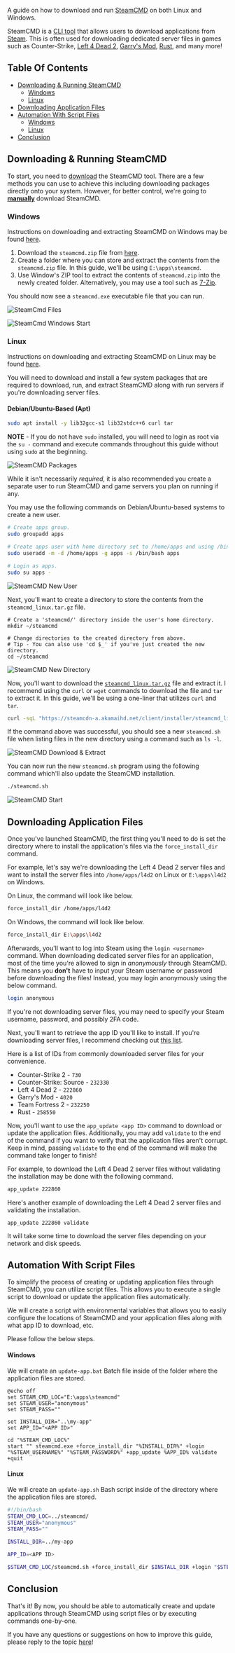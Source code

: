 A guide on how to download and run [SteamCMD](https://developer.valvesoftware.com/wiki/SteamCMD) on both Linux and Windows.

SteamCMD is a [CLI tool](https://aws.amazon.com/what-is/cli/) that allows users to download applications from [Steam](https://store.steampowered.com/). This is often used for downloading dedicated server files in games such as Counter-Strike, [Left 4 Dead 2](https://store.steampowered.com/app/550/Left_4_Dead_2/), [Garry's Mod](https://store.steampowered.com/app/4000/Garrys_Mod/), [Rust](https://store.steampowered.com/app/252490/Rust/), and many more!

## Table Of Contents
* [Downloading & Running SteamCMD](#downloading--running-steamcmd)
    * [Windows](#windows)
    * [Linux](#linux)
* [Downloading Application Files](#downloading-application-files)
* [Automation With Script Files](#automation-with-script-files)
    * [Windows](#windows-1)
    * [Linux](#linux-1)
* [Conclusion](#conclusion)

## Downloading & Running SteamCMD
To start, you need to [download](https://developer.valvesoftware.com/wiki/SteamCMD#Downloading_SteamCMD) the SteamCMD tool. There are a few methods you can use to achieve this including downloading packages directly onto your system. However, for better control, we're going to [**manually**](https://developer.valvesoftware.com/wiki/SteamCMD#Manually) download SteamCMD.

### Windows
Instructions on downloading and extracting SteamCMD on Windows may be found [here](https://developer.valvesoftware.com/wiki/SteamCMD#Windows).

1. Download the `steamcmd.zip` file from [here](https://steamcdn-a.akamaihd.net/client/installer/steamcmd.zip).
1. Create a folder where you can store and extract the contents from the `steamcmd.zip` file. In this guide, we'll be using `E:\apps\steamcmd`.
1. Use Window's ZIP tool to extract the contents of `steamcmd.zip` into the newly created folder. Alternatively, you may use a tool such as [7-Zip](https://www.7-zip.org/).

You should now see a `steamcmd.exe` executable file that you can run.

![SteamCmd Files](./images/steamcmd_win_dirlist.png)

![SteamCmd Windows Start](./images/steamcmd_win_start.png)

### Linux
Instructions on downloading and extracting SteamCMD on Linux may be found [here](https://developer.valvesoftware.com/wiki/SteamCMD#Linux).

You will need to download and install a few system packages that are required to download, run, and extract SteamCMD along with run servers if you're downloading server files.

#### Debian/Ubuntu-Based (Apt)
```bash
sudo apt install -y lib32gcc-s1 lib32stdc++6 curl tar
```

**NOTE** - If you do not have `sudo` installed, you will need to login as root via the `su -` command and execute commands throughout this guide without using `sudo` at the beginning.

![SteamCMD Packages](./images/steamcmd_lin_packages.png)

While it isn't necessarily *required*, it is also recommended you create a separate user to run SteamCMD and game servers you plan on running if any.

You may use the following commands on Debian/Ubuntu-based systems to create a new user.

```bash
# Create apps group.
sudo groupadd apps

# Create apps user with home directory set to /home/apps and using /bin/bash as the shell.
sudo useradd -m -d /home/apps -g apps -s /bin/bash apps

# Login as apps.
sudo su apps -
```

![SteamCMD New User](./images/steamcmd_lin_newuser.png)

Next, you'll want to create a directory to store the contents from the `steamcmd_linux.tar.gz` file.

```
# Create a 'steamcmd/' directory inside the user's home directory.
mkdir ~/steamcmd

# Change directories to the created directory from above.
# Tip - You can also use 'cd $_' if you've just created the new directory.
cd ~/steamcmd
```

![SteamCMD New Directory](./images/steamcmd_lin_newdir.png)

Now, you'll want to download the [`steamcmd_linux.tar.gz`](https://steamcdn-a.akamaihd.net/client/installer/steamcmd_linux.tar.gz) file and extract it. I recommend using the `curl` or `wget` commands to download the file and `tar` to extract it. In this guide, we'll be using a one-liner that utilizes `curl` and `tar`.

```bash
curl -sqL "https://steamcdn-a.akamaihd.net/client/installer/steamcmd_linux.tar.gz" | tar zxvf -
```

If the command above was successful, you should see a new `steamcmd.sh` file when listing files in the new directory using a command such as `ls -l`.

![SteamCMD Download & Extract](./images/steamcmd_lin_dl.png)

You can now run the new `steamcmd.sh` program using the following command which'll also update the SteamCMD installation.

```bash
./steamcmd.sh
```

![SteamCMD Start](./images/steamcmd_lin_start.png)

## Downloading Application Files
Once you've launched SteamCMD, the first thing you'll need to do is set the directory where to install the application's files via the `force_install_dir` command.

For example, let's say we're downloading the Left 4 Dead 2 server files and want to install the server files into `/home/apps/l4d2` on Linux or `E:\apps\l4d2` on Windows.

On Linux, the command will look like below.

```bash
force_install_dir /home/apps/l4d2
```

On Windows, the command will look like below.

```bash
force_install_dir E:\apps\l4d2
```

Afterwards, you'll want to log into Steam using the `login <username>` command. When downloading dedicated server files for an application, most of the time you're allowed to sign in *anonymously* through SteamCMD. This means you **don't** have to input your Steam username or password before downloading the files! Instead, you may login anonymously using the below command.

```bash
login anonymous
```

If you're not downloading server files, you may need to specify your Steam username, password, and possibly 2FA code.

Next, you'll want to retrieve the app ID you'll like to install. If you're downloading server files, I recommend checking out [this list](https://developer.valvesoftware.com/wiki/Dedicated_Servers_List).

Here is a list of IDs from commonly downloaded server files for your convenience.

* Counter-Strike 2 - `730`
* Counter-Strike: Source - `232330`
* Left 4 Dead 2 - `222860`
* Garry's Mod - `4020`
* Team Fortress 2 - `232250`
* Rust - `258550`

Now, you'll want to use the `app_update <app ID>` command to download or update the application files. Additionally, you may add `validate` to the end of the command if you want to verify that the application files aren't corrupt. Keep in mind, passing `validate` to the end of the command will make the command take longer to finish!

For example, to download the Left 4 Dead 2 server files without validating the installation may be done with the following command.
```bash
app_update 222860
```
Here's another example of downloading the Left 4 Dead 2 server files and validating the installation.

```
app_update 222860 validate
```

It will take some time to download the server files depending on your network and disk speeds.

## Automation With Script Files
To simplify the process of creating or updating application files through SteamCMD, you can utilize script files. This allows you to execute a single script to download or update the application files automatically.

We will create a script with environmental variables that allows you to easily configure the locations of SteamCMD and your application files along with what app ID to download, etc.

Please follow the below steps.

#### Windows
We will create an `update-app.bat` Batch file inside of the folder where the application files are stored.

```batch
@echo off
set STEAM_CMD_LOC="E:\apps\steamcmd"
set STEAM_USER="anonymous"
set STEAM_PASS=""

set INSTALL_DIR="..\my-app"
set APP_ID="<APP ID>"

cd "%STEAM_CMD_LOC%"
start "" steamcmd.exe +force_install_dir "%INSTALL_DIR%" +login "%STEAM_USERNAME%" "%STEAM_PASSWORD%" +app_update %APP_ID% validate +quit
```

#### Linux
We will create an `update-app.sh` Bash script inside of the directory where the application files are stored.

```bash
#!/bin/bash
STEAM_CMD_LOC=../steamcmd/
STEAM_USER="anonymous"
STEAM_PASS=""

INSTALL_DIR=../my-app

APP_ID=<APP ID>

$STEAM_CMD_LOC/steamcmd.sh +force_install_dir $INSTALL_DIR +login "$STEAM_USER" "$STEAM_PASS" +app_update $APP_ID validate +quit
```

## Conclusion
That's it! By now, you should be able to automatically create and update applications through SteamCMD using script files or by executing commands one-by-one.

If you have any questions or suggestions on how to improve this guide, please reply to the topic [here](https://forum.moddingcommunity.com/t/how-to-download-run-steamcmd/190)!